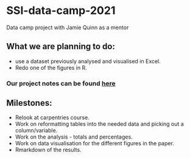 # SSI-data-camp-2021

Data camp project with Jamie Quinn as a mentor

## What we are planning to do:

* use a dataset previously analysed and visualised in Excel.
* Redo one of the figures in R.

### Our project notes can be found [here](https://docs.google.com/document/d/1MzqF3U35O7aKtR7b6NOpxSJd44H4EprK6Qt-dxIdjMA/edit?usp=sharing)

## Milestones:
* Relook at carpentries course.
* Work on reformatting tables into the needed data and picking out a column/variable.
* Work on the analysis - totals and percentages.
* Work on data visualisation for the different figures in the paper.
* Rmarkdown of the results.
